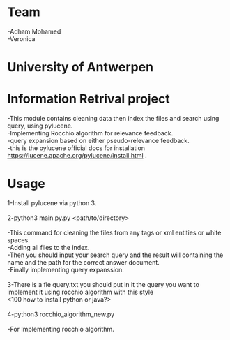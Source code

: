 # Team
-Adham Mohamed <br>
-Veronica <br>

# University of Antwerpen 


# Information Retrival project <br>
-This module contains cleaning data then index the files and search using query, using pylucene.<br>
-Implementing Rocchio algorithm for relevance feedback.<br>
-query expansion based on either pseudo-relevance feedback.<br>
-this is the pylucene official docs for installation https://lucene.apache.org/pylucene/install.html .<br>

# Usage
1-Install pylucene via python 3. <br>
<br>
2-python3 main.py.py <path/to/directory><br>
<br>
-This command for cleaning the files from any tags or xml entities or white spaces.<br>
-Adding all files to the index. <br>
-Then you should input your search query and the result will containing the name and the path for the correct answer document.<br>
-Finally implementing query expanssion. <br>
<br>
3-There is a fle query.txt you should put in it the query you want to implement it using rocchio algorithm with this style<br>       <100  how to install python or java?> <br>
<br>
4-python3 rocchio_algorithm_new.py <br>
<br>
-For Implementing rocchio algorithm. <br>

